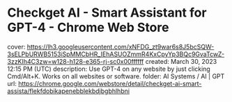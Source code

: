 # Checkget AI - Smart Assistant for GPT-4 - Chrome Web Store

cover: https://lh3.googleusercontent.com/xNFDG_zt9war6s8J5bcSQW-3sELPbURWB5153iSpMMCbHR_IEhASUOZmmR4KxCpyYp3BQc9GvaTcwZ-3zzKIh4C3zw=w128-h128-e365-rj-sc0x00ffffff
created: March 30, 2023 12:15 PM (UTC)
description: Use GPT-4 on any website by just clicking Cmd/Alt+K. Works on all websites or software.
folder: AI Systems / AI | GPT
url: https://chrome.google.com/webstore/detail/checkget-ai-smart-assista/flekfdobikapenebblekbdjbgbhlhbni